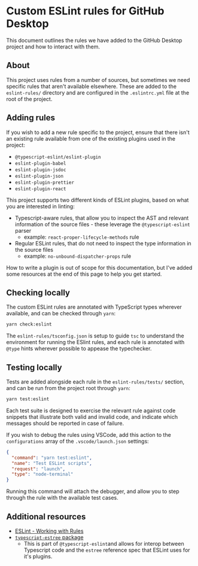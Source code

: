# Custom ESLint rules for GitHub Desktop

This document outlines the rules we have added to the GitHub Desktop project
and how to interact with them.

## About

This project uses rules from a number of sources, but sometimes we need
specific rules that aren't available elsewhere. These are added to
the `eslint-rules/` directory and are configured in the `.eslintrc.yml`
file at the root of the project.

## Adding rules

If you wish to add a new rule specific to the project, ensure that there
isn't an existing rule available from one of the existing plugins used
in the project:

- `@typescript-eslint/eslint-plugin`
- `eslint-plugin-babel`
- `eslint-plugin-jsdoc`
- `eslint-plugin-json`
- `eslint-plugin-prettier`
- `eslint-plugin-react`

This project supports two different kinds of ESLint plugins, based on what
you are interested in linting:

- Typescript-aware rules, that allow you to inspect the AST and relevant
information of the source files - these leverage the `@typescript-eslint` parser
  - example: `react-proper-lifecycle-methods` rule
- Regular ESLint rules, that do not need to inspect the type information in
the source files
  - example: `no-unbound-dispatcher-props` rule

How to write a plugin is out of scope for this documentation, but I've added
some resources at the end of this page to help you get started.

## Checking locally

The custom ESLint rules are annotated with TypeScript types wherever
available, and can be checked through `yarn`:

``` sh
yarn check:eslint
```

The `eslint-rules/tsconfig.json` is setup to guide `tsc` to understand the
environment for running the ESlint rules, and each rule is annotated
with `@type` hints wherever possible to appease the typechecker.

## Testing locally

Tests are added alongside each rule in the `eslint-rules/tests/` section,
and can be run from the project root through `yarn`:

``` sh
yarn test:eslint
```

Each test suite is designed to exercise the relevant rule against code snippets
that illustrate both valid and invalid code, and indicate which messages should
be reported in case of failure.

If you wish to debug the rules using VSCode, add this action to
the `configurations` array of the `.vscode/launch.json` settings:

```json
{
  "command": "yarn test:eslint",
  "name": "Test ESLint scripts",
  "request": "launch",
  "type": "node-terminal"
}
```

Running this command will attach the debugger, and allow you to step through
the rule with the available test cases.

## Additional resources

- [ESLint - Working with Rules](http://eslint.org/docs/developer-guide/working-with-rules)
- [`typescript-estree` package](https://github.com/typescript-eslint/typescript-eslint/tree/master/packages/typescript-estree)
  - This is part of `@typescript-eslint`and allows for interop between
  Typescript code and the `estree` reference spec that ESLint uses for it's plugins.
